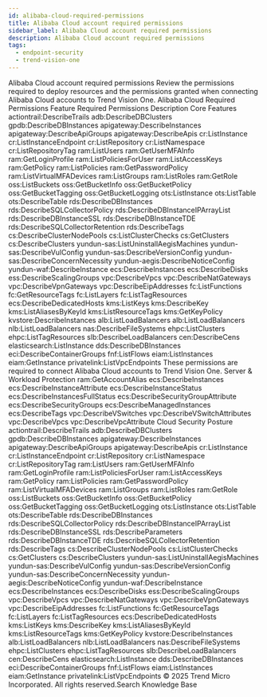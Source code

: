 ```yaml
---
id: alibaba-cloud-required-permissions
title: Alibaba Cloud account required permissions
sidebar_label: Alibaba Cloud account required permissions
description: Alibaba Cloud account required permissions
tags:
  - endpoint-security
  - trend-vision-one
---
```


 Alibaba Cloud account required permissions Review the permissions required to deploy resources and the permissions granted when connecting Alibaba Cloud accounts to Trend Vision One. Alibaba Cloud Required Permissions Feature Required Permissions Description Core Features actiontrail:DescribeTrails adb:DescribeDBClusters gpdb:DescribeDBInstances apigateway:DescribeInstances apigateway:DescribeApiGroups apigateway:DescribeApis cr:ListInstance cr:ListInstanceEndpoint cr:ListRepository cr:ListNamespace cr:ListRepositoryTag ram:ListUsers ram:GetUserMFAInfo ram:GetLoginProfile ram:ListPoliciesForUser ram:ListAccessKeys ram:GetPolicy ram:ListPolicies ram:GetPasswordPolicy ram:ListVirtualMFADevices ram:ListGroups ram:ListRoles ram:GetRole oss:ListBuckets oss:GetBucketInfo oss:GetBucketPolicy oss:GetBucketTagging oss:GetBucketLogging ots:ListInstance ots:ListTable ots:DescribeTable rds:DescribeDBInstances rds:DescribeSQLCollectorPolicy rds:DescribeDBInstanceIPArrayList rds:DescribeDBInstanceSSL rds:DescribeDBInstanceTDE rds:DescribeSQLCollectorRetention rds:DescribeTags cs:DescribeClusterNodePools cs:ListClusterChecks cs:GetClusters cs:DescribeClusters yundun-sas:ListUninstallAegisMachines yundun-sas:DescribeVulConfig yundun-sas:DescribeVersionConfig yundun-sas:DescribeConcernNecessity yundun-aegis:DescribeNoticeConfig yundun-waf:DescribeInstance ecs:DescribeInstances ecs:DescribeDisks ess:DescribeScalingGroups vpc:DescribeVpcs vpc:DescribeNatGateways vpc:DescribeVpnGateways vpc:DescribeEipAddresses fc:ListFunctions fc:GetResourceTags fc:ListLayers fc:ListTagResources ecs:DescribeDedicatedHosts kms:ListKeys kms:DescribeKey kms:ListAliasesByKeyId kms:ListResourceTags kms:GetKeyPolicy kvstore:DescribeInstances alb:ListLoadBalancers alb:ListLoadBalancers nlb:ListLoadBalancers nas:DescribeFileSystems ehpc:ListClusters ehpc:ListTagResources slb:DescribeLoadBalancers cen:DescribeCens elasticsearch:ListInstance dds:DescribeDBInstances eci:DescribeContainerGroups fnf:ListFlows eiam:ListInstances eiam:GetInstance privatelink:ListVpcEndpoints These permissions are required to connect Alibaba Cloud accounts to Trend Vision One. Server & Workload Protection ram:GetAccountAlias ecs:DescribeInstances ecs:DescribeInstanceAttribute ecs:DescribeInstanceStatus ecs:DescribeInstancesFullStatus ecs:DescribeSecurityGroupAttribute ecs:DescribeSecurityGroups ecs:DescribeManagedInstances ecs:DescribeTags vpc:DescribeVSwitches vpc:DescribeVSwitchAttributes vpc:DescribeVpcs vpc:DescribeVpcAttribute Cloud Security Posture actiontrail:DescribeTrails adb:DescribeDBClusters gpdb:DescribeDBInstances apigateway:DescribeInstances apigateway:DescribeApiGroups apigateway:DescribeApis cr:ListInstance cr:ListInstanceEndpoint cr:ListRepository cr:ListNamespace cr:ListRepositoryTag ram:ListUsers ram:GetUserMFAInfo ram:GetLoginProfile ram:ListPoliciesForUser ram:ListAccessKeys ram:GetPolicy ram:ListPolicies ram:GetPasswordPolicy ram:ListVirtualMFADevices ram:ListGroups ram:ListRoles ram:GetRole oss:ListBuckets oss:GetBucketInfo oss:GetBucketPolicy oss:GetBucketTagging oss:GetBucketLogging ots:ListInstance ots:ListTable ots:DescribeTable rds:DescribeDBInstances rds:DescribeSQLCollectorPolicy rds:DescribeDBInstanceIPArrayList rds:DescribeDBInstanceSSL rds:DescribeParameters rds:DescribeDBInstanceTDE rds:DescribeSQLCollectorRetention rds:DescribeTags cs:DescribeClusterNodePools cs:ListClusterChecks cs:GetClusters cs:DescribeClusters yundun-sas:ListUninstallAegisMachines yundun-sas:DescribeVulConfig yundun-sas:DescribeVersionConfig yundun-sas:DescribeConcernNecessity yundun-aegis:DescribeNoticeConfig yundun-waf:DescribeInstance ecs:DescribeInstances ecs:DescribeDisks ess:DescribeScalingGroups vpc:DescribeVpcs vpc:DescribeNatGateways vpc:DescribeVpnGateways vpc:DescribeEipAddresses fc:ListFunctions fc:GetResourceTags fc:ListLayers fc:ListTagResources ecs:DescribeDedicatedHosts kms:ListKeys kms:DescribeKey kms:ListAliasesByKeyId kms:ListResourceTags kms:GetKeyPolicy kvstore:DescribeInstances alb:ListLoadBalancers nlb:ListLoadBalancers nas:DescribeFileSystems ehpc:ListClusters ehpc:ListTagResources slb:DescribeLoadBalancers cen:DescribeCens elasticsearch:ListInstance dds:DescribeDBInstances eci:DescribeContainerGroups fnf:ListFlows eiam:ListInstances eiam:GetInstance privatelink:ListVpcEndpoints © 2025 Trend Micro Incorporated. All rights reserved.Search Knowledge Base